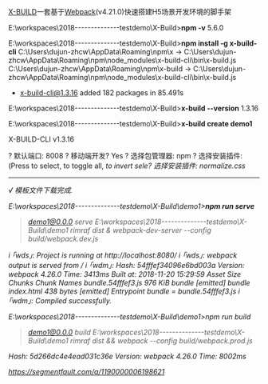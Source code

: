 [X-BUILD](https://github.com/codexu/x-build)一套基于[Webpack](https://webpack.docschina.org/concepts/)(v4.21.0)快速搭建H5场景开发环境的脚手架



E:\workspaces\2018--------------testdemo\X-Build>**npm -v**
5.6.0

E:\workspaces\2018--------------testdemo\X-Build>**npm install -g x-build-cli**
C:\Users\dujun-zhcw\AppData\Roaming\npm\x -> C:\Users\dujun-zhcw\AppData\Roaming\npm\node_modules\x-build-cli\bin\x-build.js
C:\Users\dujun-zhcw\AppData\Roaming\npm\x-build -> C:\Users\dujun-zhcw\AppData\Roaming\npm\node_modules\x-build-cli\bin\x-build.js

+ x-build-cli@1.3.16
  added 182 packages in 85.491s

E:\workspaces\2018--------------testdemo\X-Build>**x-build --version**
1.3.16

E:\workspaces\2018--------------testdemo\X-Build>**x-build create demo1**


X-BUILD-CLI v1.3.16

? 默认端口:  8008
? 移动端开发? Yes
? 选择包管理器:  npm
? 选择安装插件:  (Press <space> to select, <a> to toggle all, <i> to invert sele? 选择安装插件:  normalize.css

---------------------------------------

√ 模板文件下载完成.

E:\workspaces\2018--------------testdemo\X-Build\demo1>**npm run serve**

> demo1@0.0.0 serve E:\workspaces\2018--------------testdemo\X-Build\demo1
> rimraf dist & webpack-dev-server --config build/webpack.dev.js

i ｢wds｣: Project is running at http://localhost:8080/
i ｢wds｣: webpack output is served from /
i ｢wdm｣: Hash: 54fffef34096e6bd003a
Version: webpack 4.26.0
Time: 3413ms
Built at: 2018-11-20 15:29:59
​             Asset       Size  Chunks             Chunk Names
bundle.54fffef3.js    976 KiB  bundle  [emitted]  bundle
​        index.html  438 bytes          [emitted]
Entrypoint bundle = bundle.54fffef3.js
i ｢wdm｣: Compiled successfully.



E:\workspaces\2018--------------testdemo\X-Build\demo1>npm run build

> demo1@0.0.0 build E:\workspaces\2018--------------testdemo\X-Build\demo1
> rimraf dist && webpack --config build/webpack.prod.js

Hash: 5d266dc4e4ead031c36e
Version: webpack 4.26.0
Time: 8002ms







https://segmentfault.com/a/1190000006198621



